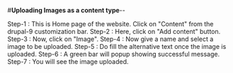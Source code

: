 #**Uploading Images as a content type**--

Step-1 : This is Home page of the website. Click on "Content" from the drupal-9 customization bar.
Step-2 : Here, click on "Add content" button.
Step-3 : Now, click on "Image".
Step-4 : Now give a name and select a image to be uploaded.
Step-5 : Do fill the alternative text once the image is uploaded.
Step-6 : A green bar will popup showing successful message.
Step-7 : You will see the image uploaded.
